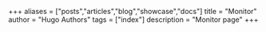 +++
aliases = ["posts","articles","blog","showcase","docs"]
title = "Monitor"
author = "Hugo Authors"
tags = ["index"]
description = "Monitor page"
+++